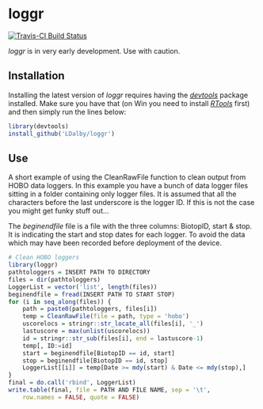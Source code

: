 # loggr
[![Travis-CI Build Status](https://travis-ci.org/LDalby/loggr.svg?branch=master)](https://travis-ci.org/LDalby/loggr)

*loggr* is in very early development. Use with caution.


## Installation
Installing the latest version of *loggr* requires having the [*devtools*](https://cran.r-project.org/web/packages/devtools/index.html) package installed. Make sure you have that (on Win you need to install [*RTools*](https://cran.r-project.org/bin/windows/Rtools/) first) and then simply run the lines below:
```R
library(devtools)
install_github('LDalby/loggr')
```

## Use
A short example of using the CleanRawFile function to clean output from HOBO data loggers. In this example you have a bunch of data logger files sitting in a folder containing only logger files. It is assumed that all the characters before the last underscore is the logger ID. If this is not the case you might get funky stuff out...

The *beginendfile* file is a file with the three columns: BiotopID, start & stop. It is indicating the start and stop dates for each logger. To avoid the data which may have been recorded before deployment of the device. 

```R
# Clean HOBO loggers
library(loggr)
pathtologgers = INSERT PATH TO DIRECTORY
files = dir(pathtologgers)
LoggerList = vector('list', length(files))
beginendfile = fread(INSERT PATH TO START STOP)
for (i in seq_along(files)) {
	path = paste0(pathtologgers, files[i])
	temp = CleanRawFile(file = path, type = 'hobo')
	uscorelocs = stringr::str_locate_all(files[i], '_')
	lastuscore = max(unlist(uscorelocs))
    id = stringr::str_sub(files[i], end = lastuscore-1)
	temp[, ID:=id]
	start = beginendfile[BiotopID == id, start]
	stop = beginendfile[BiotopID == id, stop]
	LoggerList[[i]] = temp[Date >= mdy(start) & Date <= mdy(stop),]
}
final = do.call('rbind', LoggerList)
write.table(final, file = PATH AND FILE NAME, sep = '\t',
	row.names = FALSE, quote = FALSE)
```
